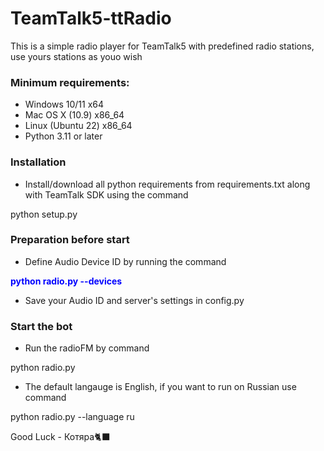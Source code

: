 # TeamTalk5-ttRadio
This is a simple radio player for TeamTalk5 with predefined radio stations, use yours stations as youo wish

### Minimum requirements:
* Windows 10/11       x64
* Mac OS X (10.9)     x86_64
* Linux (Ubuntu 22)   x86_64
* Python 3.11 or later

### Installation 
* Install/download all python requirements from requirements.txt along with TeamTalk SDK using the command

python setup.py
### Preparation before start
* Define Audio Device ID by running the command

<b> <span> python radio.py --devices</span></b>

* Save your Audio ID and server's settings in config.py

### Start the bot
* Run the radioFM by command

python radio.py

* The default langauge is English, if you want to run on Russian use command

python radio.py --language ru




Good Luck - Котяра🐈‍⬛


<style>
    span {
  color: blue;
}
</style>